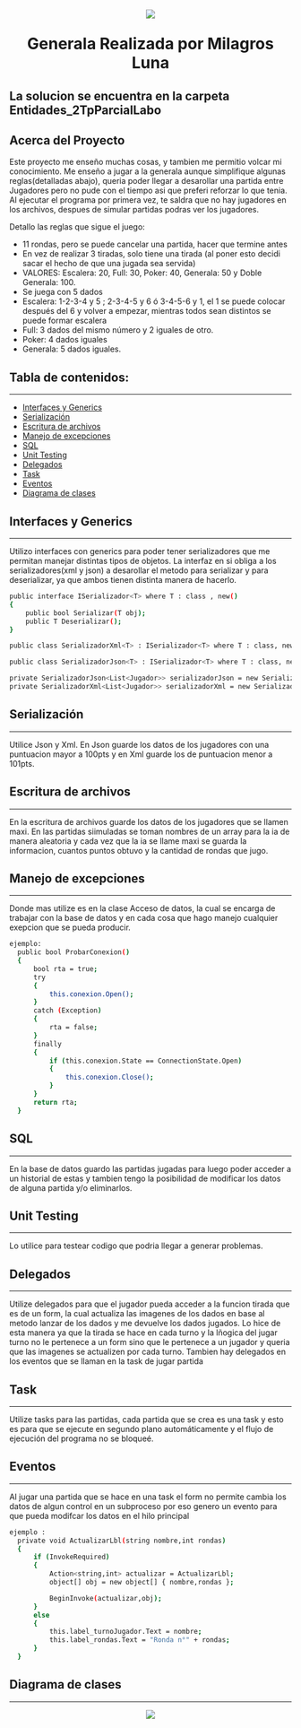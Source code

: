 <h1 align="center"><img src="https://ichef.bbci.co.uk/news/640/cpsprodpb/12140/production/_92484047_thinkstockphotos-502872172.jpg"/></p> 



Generala
Realizada por Milagros Luna
## La solucion se encuentra en la carpeta Entidades_2TpParcialLabo 

  
</div>


## Acerca del Proyecto

Este proyecto me enseño muchas cosas, y tambien me permitio volcar mi conocimiento. Me enseño a jugar a la generala aunque simplifique algunas reglas(detalladas abajo), queria poder llegar a desarollar una partida entre Jugadores pero no pude con el tiempo asi que preferi reforzar lo que tenia. 
Al ejecutar el programa por primera vez, te saldra que no hay jugadores en los archivos, despues de simular partidas podras ver los jugadores.

Detallo las reglas que sigue el juego:
* 11 rondas, pero se puede cancelar una partida, hacer que termine antes
* En vez de realizar 3 tiradas, solo tiene una tirada (al poner esto decidi sacar el hecho de que una jugada sea servida)
* VALORES: Escalera: 20, Full: 30, Poker: 40, Generala: 50 y Doble Generala: 100.
* Se juega con 5 dados
* Escalera: 1-2-3-4 y 5 ; 2-3-4-5 y 6 ó 3-4-5-6 y 1, el 1 se puede colocar después del 6 y volver a empezar, mientras todos sean distintos se puede formar escalera
* Full: 3 dados del mismo número y 2 iguales de otro.
* Poker: 4 dados iguales
* Generala: 5 dados iguales.


## Tabla de contenidos:
---
- [Interfaces y Generics](#Interfaces-y-Generics)
- [Serialización](#Serialización)
- [Escritura de archivos](#Escritura-de-archivos)
- [Manejo de excepciones](#Manejo-de-excepciones)
- [SQL](#SQL)
- [Unit Testing](#Unit-Testing)
- [Delegados](#Delegados)
- [Task](#Task)
- [Eventos](#Eventos)
- [Diagrama de clases](#Diagrama-de-clases)

## Interfaces y Generics
---
Utilizo interfaces con generics para poder tener serializadores que me permitan manejar distintas tipos de objetos.
La interfaz en si obliga a los serializadores(xml y json) a desarollar el metodo para serializar y para deserializar, ya que ambos 
tienen distinta manera de hacerlo.

```bash
public interface ISerializador<T> where T : class , new()
{
    public bool Serializar(T obj);
    public T Deserializar();
}

public class SerializadorXml<T> : ISerializador<T> where T : class, new()

public class SerializadorJson<T> : ISerializador<T> where T : class, new()

private SerializadorJson<List<Jugador>> serializadorJson = new SerializadorJson<List<Jugador>>("Jugadores.json");
private SerializadorXml<List<Jugador>> serializadorXml = new SerializadorXml<List<Jugador>>("Jugadores.xml");
```
 
## Serialización
---
Utilice Json y Xml.
En Json guarde los datos de los jugadores con una puntuacion mayor a 100pts y en Xml guarde los de puntuacion menor a 101pts.

## Escritura de archivos
---
En la escritura de archivos guarde los datos de los jugadores que se llamen maxi. 
En las partidas siimuladas se toman nombres de un array para la ia de manera aleatoria y cada vez que la ia se llame maxi se 
guarda la informacion, cuantos puntos obtuvo y la cantidad de rondas que jugo.

## Manejo de excepciones
---
Donde mas utilize es en la clase Acceso de datos, la cual se encarga de trabajar con la base de datos y en cada cosa que hago manejo cualquier exepcion 
que se pueda producir.

```bash
ejemplo:
  public bool ProbarConexion()
  {
      bool rta = true;
      try
      {
          this.conexion.Open();
      }
      catch (Exception)
      {
          rta = false;
      }
      finally
      {
          if (this.conexion.State == ConnectionState.Open)
          {
              this.conexion.Close();
          }
      }
      return rta;
  }
```

## SQL
---
En la base de datos guardo las partidas jugadas para luego poder acceder a un historial de estas y tambien tengo la posibilidad de modificar los datos de 
alguna partida y/o eliminarlos.

## Unit Testing
---
Lo utilice para testear codigo que podria llegar a generar problemas.

## Delegados
---
Utilize delegados para que el jugador pueda acceder a la funcion tirada que es de un form, la cual actualiza las imagenes de los dados en base al
metodo lanzar de los dados y me devuelve los dados jugados.
Lo hice de esta manera ya que la tirada se hace en cada turno y la lñogica del jugar turno no le pertenece a un form
sino que le pertenece a un jugador y queria que las imagenes se actualizen por cada turno.
Tambien hay delegados en los eventos que se llaman en la task de jugar partida

## Task
---
Utilize tasks para las partidas, cada partida que se crea es una task y esto es para que se ejecute en segundo plano automáticamente 
y el flujo de ejecución del programa no se bloqueé.

## Eventos
---
Al jugar una partida que se hace en una task el form no permite cambia los datos de algun control en un subproceso por eso genero un evento para
que pueda modifcar los datos en el hilo principal
```bash
ejemplo :
  private void ActualizarLbl(string nombre,int rondas)
  {
      if (InvokeRequired)
      {
          Action<string,int> actualizar = ActualizarLbl;
          object[] obj = new object[] { nombre,rondas };

          BeginInvoke(actualizar,obj);
      }
      else
      {
          this.label_turnoJugador.Text = nombre;
          this.label_rondas.Text = "Ronda n°" + rondas;
      }
  }
```
## Diagrama de clases
---
<p align="center"><img src="https://cdn.discordapp.com/attachments/1035311212088545381/1040704815694618705/image.png"/></p> 
